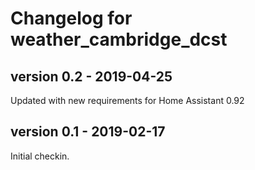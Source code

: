 # Changelog for weather_cambridge_dcst

## version 0.2 - 2019-04-25

Updated with new requirements for Home Assistant 0.92

## version 0.1  - 2019-02-17

Initial checkin.

